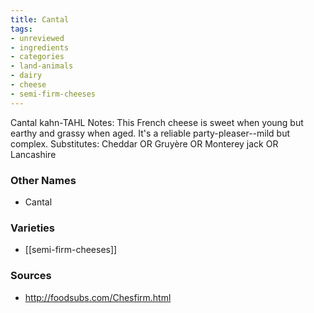 ```yaml
---
title: Cantal
tags:
- unreviewed
- ingredients
- categories
- land-animals
- dairy
- cheese
- semi-firm-cheeses
---
```

Cantal kahn-TAHL Notes: This French cheese is sweet when young but earthy and grassy when aged. It's a reliable party-pleaser--mild but complex. Substitutes: Cheddar OR Gruyère OR Monterey jack OR Lancashire

### Other Names

* Cantal

### Varieties

* [[semi-firm-cheeses]]

### Sources
* http://foodsubs.com/Chesfirm.html
